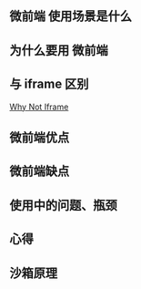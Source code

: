 
## 微前端 使用场景是什么

## 为什么要用 微前端

## 与 iframe 区别

[Why Not Iframe](https://www.yuque.com/kuitos/gky7yw/gesexv)

## 微前端优点
## 微前端缺点

## 使用中的问题、瓶颈

## 心得

## 





## 沙箱原理

